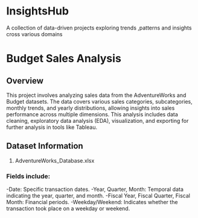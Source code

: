 # InsightsHub
A collection of data-driven projects exploring trends ,patterns and insights cross various domains
# Budget Sales Analysis

## Overview
This project involves analyzing sales data from the AdventureWorks and Budget datasets. The data covers various sales categories, subcategories, monthly trends, and yearly distributions, allowing insights into sales performance across multiple dimensions. This analysis includes data cleaning, exploratory data analysis (EDA), visualization, and exporting for further analysis in tools like Tableau.

## Dataset Information
1. AdventureWorks_Database.xlsx
### Fields include:
-Date: Specific transaction dates.
-Year, Quarter, Month: Temporal data indicating the year, quarter, and month.
-Fiscal Year, Fiscal Quarter, Fiscal Month: Financial periods.
-Weekday/Weekend: Indicates whether the transaction took place on a weekday or weekend.

